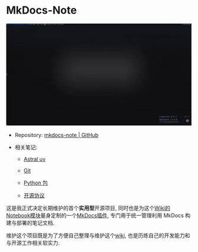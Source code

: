 # MkDocs-Note

![](assets/mkdocs-note.gif)

- Repository: [mkdocs-note | GitHub](https://github.com/virtualguard101/mkdocs-note)

- 相关笔记:

    - [Astral uv](../notes/tools/uv.md)

    - [Git](../notes/tools/git.md)

    - [Python 包](../notes/language/python/package.md)

    - [开源协议](../notes/misc/open-source-license.md)

这是我正式决定长期维护的首个**实用型**开源项目, 同时也是为这个[Wiki的Notebook模块](../notes/index.md)量身定制的一个[MkDocs插件](https://www.mkdocs.org/dev-guide/plugins/#developing-plugins), 专门用于统一管理利用 MkDocs 构建与部署的笔记文档.

维护这个项目既是为了方便自己整理与维护这个[wiki](https://wiki.virtualguard101.com/), 也是历练自己的开发能力和与开源工作相关软实力.
